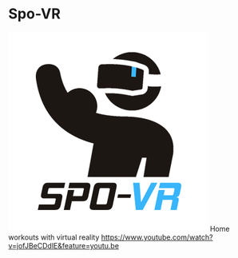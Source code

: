 # Spo-VR
![alt text](https://github.com/Zenciler/Spo-VR/blob/master/SPOVR.png)
Home workouts with virtual reality
https://www.youtube.com/watch?v=jofJBeCDdlE&feature=youtu.be
